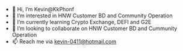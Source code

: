- 👋 Hi, I’m Kevin@KkPhonf
- 👀 I’m interested in HNW Customer BD and Community Operation
- 🌱 I’m currently learning Crypto Exchange, DEFI and G2E
- 💞️ I’m looking to collaborate on HNW Customer BD and Cummunity Operation 
- 📫 Reach me via kevin-0411@hotmail.com

<!---
KkPhonf/KkPhonf is a ✨ special ✨ repository because its `README.md` (this file) appears on your GitHub profile.
You can click the Preview link to take a look at your changes.
--->
